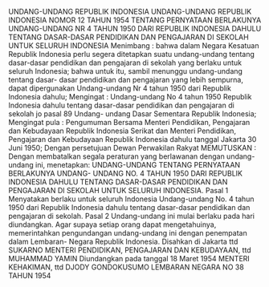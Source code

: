  UNDANG-UNDANG REPUBLIK INDONESIA UNDANG-UNDANG REPUBLIK INDONESIA NOMOR 12 TAHUN 1954 TENTANG PERNYATAAN BERLAKUNYA UNDANG-UNDANG NR 4 TAHUN 1950 DARI REPUBLIK INDONESIA DAHULU TENTANG DASAR-DASAR PENDIDIKAN DAN PENGAJARAN DI SEKOLAH UNTUK SELURUH INDONESIA
Menimbang :
 bahwa dalam Negara Kesatuan Republik Indonesia perlu segera ditetapkan suatu undang-undang tentang dasar-dasar pendidikan dan pengajaran di sekolah yang berlaku untuk seluruh Indonesia; bahwa untuk itu, sambil menunggu undang-undang tentang dasar- dasar pendidikan dan pengajaran yang lebih sempurna, dapat dipergunakan Undang-undang Nr 4 tahun 1950 dari Republik Indonesia dahulu;
Mengingat :
 Undang-undang No 4 tahun 1950 Republik Indonesia dahulu tentang dasar-dasar pendidikan dan pengajaran di sekolah jo pasal 89 Undang- undang Dasar Sementara Republik Indonesia; Mengingat pula : Pengumuman Bersama Menteri Pendidikan, Pengajaran dan Kebudayaan Republik Indonesia Serikat dan Menteri Pendidikan, Pengajaran dan Kebudayaan Republik Indonesia dahulu tanggal Jakarta 30 Juni 1950; Dengan persetujuan Dewan Perwakilan Rakyat
MEMUTUSKAN :
 Dengan membatalkan segala peraturan yang berlawanan dengan undang-undang ini, menetapkan: UNDANG-UNDANG TENTANG PERNYATAAN BERLAKUNYA UNDANG- UNDANG NO. 4 TAHUN 1950 DARI REPUBLIK INDONESIA DAHULU TENTANG DASAR-DASAR PENDIDIKAN DAN PENGAJARAN DI SEKOLAH UNTUK SELURUH INDONESIA.
Pasal 1
Menyatakan berlaku untuk seluruh Indonesia Undang-undang No. 4 tahun 1950 dari Republik Indonesia dahulu tentang dasar-dasar pendidikan dan pengajaran di sekolah.
Pasal 2
Undang-undang ini mulai berlaku pada hari diundangkan. Agar supaya setiap orang dapat mengetahuinya, memerintahkan pengundangan undang-undang ini dengan penempatan dalam Lembaran- Negara Republik Indonesia. Disahkan di Jakarta ttd SUKARNO MENTERI PENDIDIKAN, PENGAJARAN DAN KEBUDAYAAN, ttd MUHAMMAD YAMIN Diundangkan pada tanggal 18 Maret 1954 MENTERI KEHAKIMAN, ttd DJODY GONDOKUSUMO LEMBARAN NEGARA NO 38 TAHUN 1954